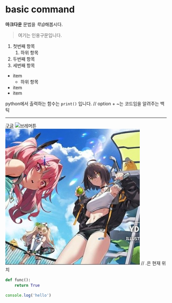 # basic command

**마크다운** 문법을 *학습*해봅시다.

> 여기는 인용구문입니다.

1. 첫번째 항목
    1. 하위 항목
2. 두번째 항목
3. 세번째 항목


- item 
    - 하위 항목
- item
- item

python에서 출력하는 함수는 
`print()` 입니다. // option + ~는 코드임을 알려주는 백틱

---

[구글](https://google.com)
![브레머튼](https://i.namu.wiki/i/SfbO4QzGFbdjGoeCQVIOCEBbFLvJbolI7MkUXpUEVgsEaYz_HsSdmUIeeaZbcFTh431f3YCbTYZSnH5ihPJTSg.webp)
![브레머튼](./assets/bbt.jpeg) // .은 현재 위치

```python
def func():
    return True
```
```javascript
console.log('hello')
```